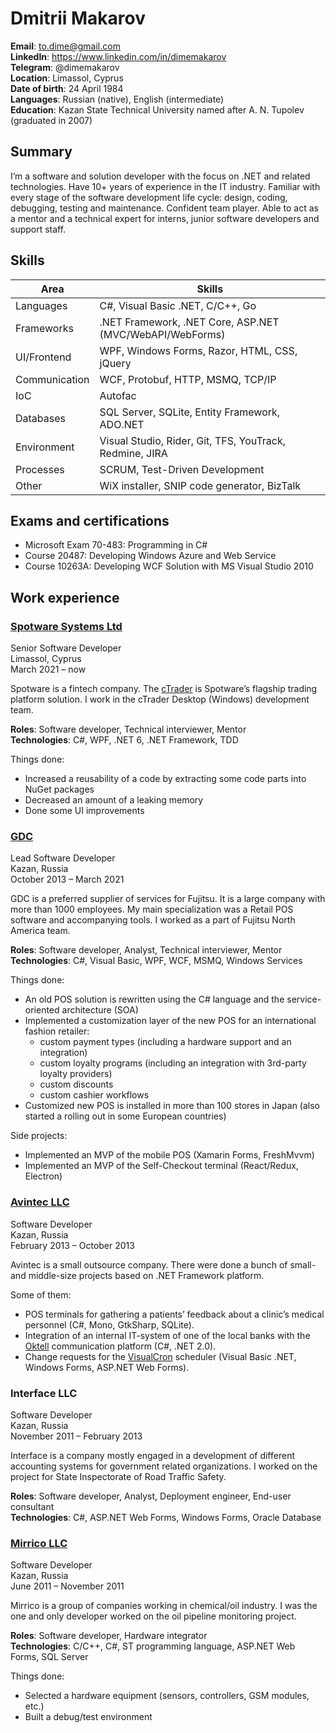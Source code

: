 # Dmitrii Makarov

**Email**: to.dime@gmail.com  
**LinkedIn**: https://www.linkedin.com/in/dimemakarov  
**Telegram**: @dimemakarov  
**Location**: Limassol, Cyprus  
**Date of birth**: 24 April 1984  
**Languages**: Russian (native), English (intermediate)  
**Education**: Kazan State Technical University named after A. N. Tupolev (graduated in 2007)

## Summary

I’m a software and solution developer with the focus on .NET and related technologies. Have 10+ years of experience in the IT industry. Familiar with every stage of the software development life cycle: design, coding, debugging, testing and maintenance. Confident team player. Able to act as a mentor and a technical expert for interns, junior software developers and support staff.

## Skills

| Area | Skills |
| --- | --- |
| Languages | C#, Visual Basic .NET, C/C++, Go |
| Frameworks | .NET Framework, .NET Core, ASP.NET (MVC/WebAPI/WebForms) |
| UI/Frontend | WPF, Windows Forms, Razor, HTML, CSS, jQuery |
| Communication | WCF, Protobuf, HTTP, MSMQ, TCP/IP |
| IoC | Autofac |
| Databases | SQL Server, SQLite, Entity Framework, ADO.NET |
| Environment | Visual Studio, Rider, Git, TFS, YouTrack, Redmine, JIRA |
| Processes | SCRUM, Test-Driven Development |
| Other | WiX installer, SNIP code generator, BizTalk |

## Exams and certifications

* Microsoft Exam 70-483: Programming in C#
* Course 20487: Developing Windows Azure and Web Service
* Course 10263A: Developing WCF Solution with MS Visual Studio 2010

## Work experience

### [Spotware Systems Ltd](https://spotware.com)
Senior Software Developer<br />Limassol, Cyprus<br />March 2021 – now

Spotware is a fintech company. The [cTrader](https://ctrader.com) is Spotware’s flagship trading platform solution. I work in the cTrader Desktop (Windows) development team.

**Roles**: Software developer, Technical interviewer, Mentor<br />
**Technologies**: C#, WPF, .NET 6, .NET Framework, TDD

Things done:
* Increased a reusability of a code by extracting some code parts into NuGet packages
* Decreased an amount of a leaking memory
* Done some UI improvements

### [GDC](https://gdc-services.com/)
Lead Software Developer<br />Kazan, Russia<br />October 2013 – March 2021

GDC is a preferred supplier of services for Fujitsu. It is a large company with more than 1000 employees. My main specialization was a Retail POS software and accompanying tools. I worked as a part of Fujitsu North America team.

**Roles**: Software developer, Analyst, Technical interviewer, Mentor<br />
**Technologies**: C#, Visual Basic, WPF, WCF, MSMQ, Windows Services

Things done:
* An old POS solution is rewritten using the C# language and the service-oriented architecture (SOA)
* Implemented a customization layer of the new POS for an international fashion retailer:
  * custom payment types (including a hardware support and an integration)
  * custom loyalty programs (including an integration with 3rd-party loyalty providers)
  * custom discounts
  * custom cashier workflows
* Customized new POS is installed in more than 100 stores in Japan (also started a rolling out in some European countries)

Side projects:
* Implemented an MVP of the mobile POS (Xamarin Forms, FreshMvvm)
* Implemented an MVP of the Self-Checkout terminal (React/Redux, Electron)

### [Avintec LLC](https://avintec.ru/)
Software Developer<br />Kazan, Russia<br />February 2013 – October 2013

Avintec is a small outsource company. There were done a bunch of small- and middle-size projects based on .NET Framework platform.

Some of them:
* POS terminals for gathering a patients’ feedback about a clinic’s medical personnel
(C#, Mono, GtkSharp, SQLite).
* Integration of an internal IT-system of one of the local banks with the [Oktell](https://oktell.ru) communication platform (C#, .NET 2.0).
* Change requests for the [VisualCron](https://www.visualcron.com) scheduler (Visual Basic .NET, Windows Forms, ASP.NET Web Forms).

### Interface LLC
Software Developer<br />Kazan, Russia<br />November 2011 – February 2013

Interface is a company mostly engaged in a development of different accounting systems for government related organizations. I worked on the project for State Inspectorate of Road Traffic Safety.

**Roles**: Software developer, Analyst, Deployment engineer, End-user consultant<br />
**Technologies**: C#, ASP.NET Web Forms, Windows Forms, Oracle Database

### [Mirrico LLC](https://mirrico.ru/)
Software Developer<br />Kazan, Russia<br />June 2011 – November 2011

Mirrico is a group of companies working in chemical/oil industry. I was the one and only developer worked on the oil pipeline monitoring project.

**Roles**: Software developer, Hardware integrator<br />
**Technologies**: C/C++, C#, ST programming language, ASP.NET Web Forms, SQL Server

Things done:
* Selected a hardware equipment (sensors, controllers, GSM modules, etc.)
* Built a debug/test environment

